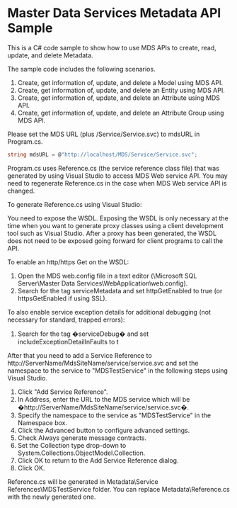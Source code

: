# Master Data Services Metadata API Sample
This is a C# code sample to show how to use MDS APIs to create, read, update, and delete Metadata.

The sample code includes the following scenarios.

1.	Create, get information of, update, and delete a Model using MDS API.
2.	Create, get information of, update, and delete an Entity using MDS API.
3.	Create, get information of, update, and delete an Attribute using MDS API.
4.	Create, get information of, update, and delete an Attribute Group using MDS API.

Please set the MDS URL (plus /Service/Service.svc) to mdsURL in Program.cs.
```C#
string mdsURL = @"http://localhost/MDS/Service/Service.svc";
```

Program.cs uses Reference.cs (the service reference class file) that was generated by using Visual Studio to access MDS Web service API. You may need to regenerate Reference.cs in the case when MDS Web service API is changed.

To generate Reference.cs using Visual Studio:

You need to expose the WSDL. Exposing the WSDL is only necessary at the time when you want to generate proxy classes using a client development tool such as Visual Studio. After a proxy has been generated, the WSDL does not need to be exposed going forward for client programs to call the API.

To enable an http/https Get on the WSDL:

1.	Open the MDS web.config file in a text editor (<Program Files>\Microsoft SQL Server\Master Data Services\WebApplication\web.config).
2.	Search for the tag serviceMetadata and set httpGetEnabled to true (or httpsGetEnabled if using SSL).

To also enable service exception details for additional debugging (not necessary for standard, trapped errors):

1.	Search for the tag �serviceDebug� and set includeExceptionDetailInFaults to t

After that you need to add a Service Reference to http://ServerName/MdsSiteName/service/service.svc and set the namespace to the service to "MDSTestService" in the following steps using Visual Studio.

1. Click "Add Service Reference".
2. In Address, enter the URL to the MDS service which will be �http://ServerName/MdsSiteName/service/service.svc�.
3. Specify the namespace to the service as "MDSTestService" in the Namespace box.
4. Click the Advanced button to configure advanced settings.
5. Check Always generate message contracts.
6. Set the Collection type drop-down to System.Collections.ObjectModel.Collection.
7. Click OK to return to the Add Service Reference dialog.
8. Click OK.

Reference.cs will be generated in Metadata\Service References\MDSTestService folder. You can replace Metadata\Reference.cs with the newly generated one.

